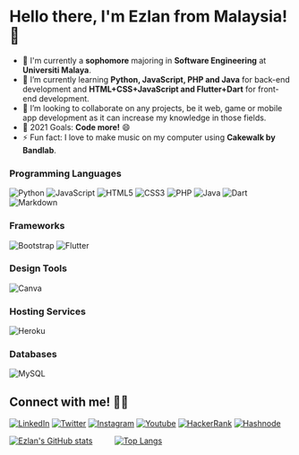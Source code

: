 # Hello there, I'm **Ezlan** from Malaysia! 👋

- 🔭 I'm currently a **sophomore** majoring in **Software Engineering** at **Universiti Malaya**.
- 🌱 I’m currently learning **Python, JavaScript, PHP and Java** for back-end development and **HTML+CSS+JavaScript and Flutter+Dart** for front-end development.
- 👯 I’m looking to collaborate on any projects, be it web, game or mobile app development as it can increase my knowledge in those fields.
- 🥅 2021 Goals: **Code more!** 😄
- ⚡ Fun fact: I love to make music on my computer using **Cakewalk by Bandlab**.

### Programming Languages
<img alt="Python" src="https://img.shields.io/badge/python%20-%2314354C.svg?&style=for-the-badge&logo=python&logoColor=white"/> <img alt="JavaScript" src="https://img.shields.io/badge/javascript%20-%23323330.svg?&style=for-the-badge&logo=javascript&logoColor=%23F7DF1E"/> <img alt="HTML5" src="https://img.shields.io/badge/html5%20-%23E34F26.svg?&style=for-the-badge&logo=html5&logoColor=white"/> <img alt="CSS3" src="https://img.shields.io/badge/css3%20-%231572B6.svg?&style=for-the-badge&logo=css3&logoColor=white"/> <img alt="PHP" src="https://img.shields.io/badge/php-%23777BB4.svg?&style=for-the-badge&logo=php&logoColor=white"/> <img alt="Java" src="https://img.shields.io/badge/java-%23ED8B00.svg?&style=for-the-badge&logo=java&logoColor=white"/> <img alt="Dart" src="https://img.shields.io/badge/dart-%230175C2.svg?&style=for-the-badge&logo=dart&logoColor=white"/> <img alt="Markdown" src="https://img.shields.io/badge/markdown-%23000000.svg?&style=for-the-badge&logo=markdown&logoColor=white"/>

### Frameworks
<img alt="Bootstrap" src="https://img.shields.io/badge/bootstrap%20-%23563D7C.svg?&style=for-the-badge&logo=bootstrap&logoColor=white"/> <img alt="Flutter" src="https://img.shields.io/badge/Flutter%20-%2302569B.svg?&style=for-the-badge&logo=Flutter&logoColor=white" />

### Design Tools
<img alt="Canva" src="https://img.shields.io/badge/Canva%20-%2300C4CC.svg?&style=for-the-badge&logo=Canva&logoColor=white"/>

### Hosting Services
<img alt="Heroku" src="https://img.shields.io/badge/heroku%20-%23430098.svg?&style=for-the-badge&logo=heroku&logoColor=white"/>

### Databases
<img alt="MySQL" src="https://img.shields.io/badge/mysql-%2300f.svg?&style=for-the-badge&logo=mysql&logoColor=white"/>

## Connect with me! 🤝🏻
[<img alt="LinkedIn" src="https://img.shields.io/badge/linkedin%20-%230077B5.svg?&style=for-the-badge&logo=linkedin&logoColor=white"/>](https://www.linkedin.com/in/ezlan-zulfiqree/) [<img alt="Twitter" src="https://img.shields.io/badge/ezzylan%20-%231DA1F2.svg?&style=for-the-badge&logo=Twitter&logoColor=white"/>](https://twitter.com/ezzylan_) [<img alt="Instagram" src="https://img.shields.io/badge/ezzylan%20-%23E4405F.svg?&style=for-the-badge&logo=Instagram&logoColor=white"/>](https://www.instagram.com/ezzylan_/) [<img alt="Youtube" src="https://img.shields.io/badge/Ezlan Zulfiqree%20-%23FF0000.svg?&style=for-the-badge&logo=YouTube&logoColor=white"/>](https://www.youtube.com/channel/UCLSqiEayFk8Xg0ZFG8wOQ5w) [<img alt="HackerRank" src="https://img.shields.io/badge/-Hackerrank-2EC866?style=for-the-badge&logo=HackerRank&logoColor=white"/>](https://www.hackerrank.com/ezzylan_) [<img alt="Hashnode" src="https://img.shields.io/badge/Hashnode-2962FF?style=for-the-badge&logo=hashnode&logoColor=white">](https://ezzylan.hashnode.dev/)

[![Ezlan's GitHub stats](https://github-readme-stats.vercel.app/api?username=ezzylan&theme=react&show_icons=true)](https://github.com/ezzylan/github-readme-stats)&nbsp; &nbsp; &nbsp; &nbsp; &nbsp; [![Top Langs](https://github-readme-stats.vercel.app/api/top-langs/?username=ezzylan&layout=compact&theme=react)](https://github.com/ezzylan/github-readme-stats)
